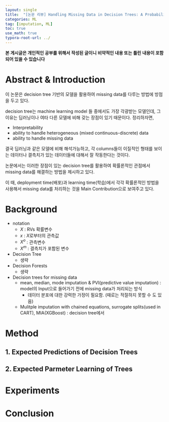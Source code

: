 ```yaml
---
layout: single
title:  "[논문 리뷰] Handling Missing Data in Decision Trees: A Probabilistic Approach"
categories: ML
tag: [imputation, ML]
toc: true
use_math: true
typora-root-url: ../
---
```


**본 게시글은 개인적인 공부를 위해서 작성된 글이니 비약적인 내용 또는 틀린 내용이 포함되어 있을 수 있습니다**

# Abstract & Introduction

이 논문은 decision tree 기반의 모델을 활용하여 missing data를 다루는 방법에 방점을 두고 있다. 

decision tree는 machine learning model 들 중에서도 가장 각광받는 모델인데, 그 이유는 딥러닝이나 여타 다른 모델에 비해 갖는 장점이 있기 때문이다. 정리하자면,

+ Interpretability
+ ability to handle heterogeneous (mixed continuous-discrete) data
+ ability to handle missing data

결국 딥러닝과 같은 모델에 비해 해석가능하고, 각 columns들이 이질적인 형태를 보이는 데이터나 결측치가 있는 데이터들에 대해서 잘 작동한다는 것이다.

논문에서는 이러한 장점이 있는 decision tree를 활용하여 확률론적인 관점에서 missing data를 해결하는 방법을 제시하고 있다.

이 때, deployment time(배포)과 learning time(학습)에서 각각 확률론적인 방법을 사용해서 missing data를 처리하는 것을 Main Contribution으로 보여주고 있다.

# Background

+ notation 
  + $X$ : RVs 확률변수
  + $x$ : $X$로부터의 관측값
  + $X^o$ : 관측변수
  + $X^m$ : 결측치가 포함된 변수
+ Decision Tree
  + 생략
+ Decision Forests
  + 생략
+ Decision trees for missing data
  + mean, median, mode imputation & PVI(predictive value imputation) : model의 Input으로 들어가기 전에 missing data가 처리되는 방식
    + 데이터 분포에 대한 강력한 가정이 필요함. (때로는 적절하지 못할 수 도 있음)
  + Mulitple imputation with chained equations, surrogate splits(used in CART), MIA(XGBoost) : decision tree에서  

# Method

## 1. Expected Predictions of Decision Trees

## 2. Expected Parmeter Learning of Trees

# Experiments

# Conclusion


